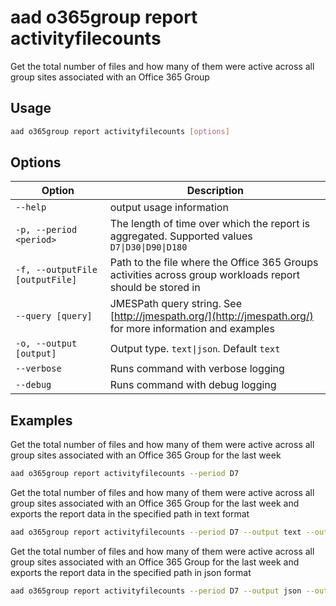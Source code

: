 # aad o365group report activityfilecounts

Get the total number of files and how many of them were active across all group sites associated with an Office 365 Group

## Usage

```sh
aad o365group report activityfilecounts [options]
```

## Options

Option|Description
------|-----------
`--help`|output usage information
`-p, --period <period>`|The length of time over which the report is aggregated. Supported values `D7\|D30\|D90\|D180`
`-f, --outputFile [outputFile]`|Path to the file where the Office 365 Groups activities across group workloads report should be stored in
`--query [query]`|JMESPath query string. See [http://jmespath.org/](http://jmespath.org/) for more information and examples
`-o, --output [output]`|Output type. `text\|json`. Default `text`
`--verbose`|Runs command with verbose logging
`--debug`|Runs command with debug logging

## Examples

Get the total number of files and how many of them were active across all group sites associated with an Office 365 Group for the last week

```sh
aad o365group report activityfilecounts --period D7
```

Get the total number of files and how many of them were active across all group sites associated with an Office 365 Group for the last week and exports the report data in the specified path in text format

```sh
aad o365group report activityfilecounts --period D7 --output text --outputFile "o365groupactivityfilecounts.txt"
```

Get the total number of files and how many of them were active across all group sites associated with an Office 365 Group for the last week and exports the report data in the specified path in json format

```sh
aad o365group report activityfilecounts --period D7 --output json --outputFile "o365groupactivityfilecounts.json"
```